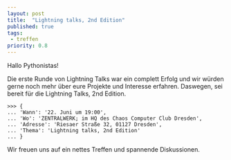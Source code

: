 ```yaml
---
layout: post
title:  "Lightning talks, 2nd Edition"
published: true
tags: 
 - treffen
priority: 0.8
---
```

Hallo Pythonistas!

Die erste Runde von Lightning Talks war ein complett Erfolg und wir würden gerne noch mehr über eure Projekte und
Interesse erfahren. Daswegen, sei bereit für die Lightning Talks, 2nd Edition.

    >>> {
    ... 'Wann': '22. Juni um 19:00',
    ... 'Wo': 'ZENTRALWERK; im HQ des Chaos Computer Club Dresden',
    ... 'Adresse': 'Riesaer Straße 32, 01127 Dresden',
    ... 'Thema': 'Lightning talks, 2nd Edition'
    ... }

Wir freuen uns auf ein nettes Treffen und spannende Diskussionen.
